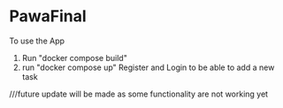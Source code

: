 # PawaFinal
To use the App
1) Run "docker compose build"
2) run "docker compose up"
Register and Login to be able to add a new task

///future update will be made as some functionality are not working yet
